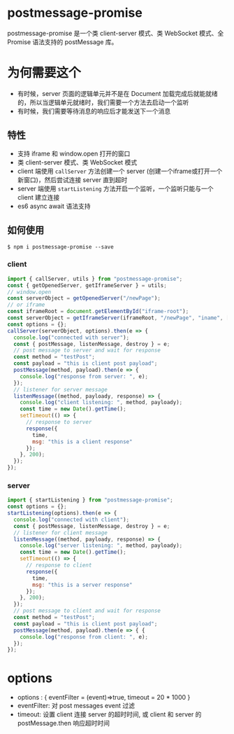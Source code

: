 # postmessage-promise

postmessage-promise 是一个类 client-server 模式、类 WebSocket 模式、全 Promise 语法支持的 postMessage 库。

# 为何需要这个
* 有时候，server 页面的逻辑单元并不是在 Document 加载完成后就能就绪的，所以当逻辑单元就绪时，我们需要一个方法去启动一个监听
* 有时候，我们需要等待消息的响应后才能发送下一个消息

## 特性
* 支持 iframe 和 window.open 打开的窗口
* 类 client-server 模式、类 WebSocket 模式
* client 端使用 `callServer` 方法创建一个 server (创建一个iframe或打开一个新窗口)，然后尝试连接 server 直到超时
* server 端使用 `startListening` 方法开启一个监听，一个监听只能与一个 client 建立连接
* es6 async await 语法支持

## 如何使用
```shell
$ npm i postmessage-promise --save
```
### client
```js
import { callServer, utils } from "postmessage-promise";
const { getOpenedServer, getIframeServer } = utils;
// window.open
const serverObject = getOpenedServer("/newPage");
// or iframe
const iframeRoot = document.getElementById("iframe-root");
const serverObject = getIframeServer(iframeRoot, "/newPage", "iname", ['iframe-style']);
const options = {}; 
callServer(serverObject, options).then(e => {
  console.log("connected with server");
  const { postMessage, listenMessage, destroy } = e;
  // post message to server and wait for response
  const method = "testPost";
  const payload = "this is client post payload";
  postMessage(method, payload).then(e => {
    console.log("response from server: ", e);
  });
  // listener for server message
  listenMessage((method, payloady, response) => {
    console.log("client listening: ", method, payloady);
    const time = new Date().getTime();
    setTimeout(() => {
      // response to server
      response({
        time,
        msg: "this is a client response"
      });
    }, 200);
  });
});
```

### server
```js
import { startListening } from "postmessage-promise";
const options = {};
startListening(options).then(e => {
  console.log("connected with client");
  const { postMessage, listenMessage, destroy } = e;
  // listener for client message
  listenMessage((method, payloady, response) => {
    console.log("server listening: ", method, payloady);
    const time = new Date().getTime();
    setTimeout(() => {
      // response to client
      response({
        time,
        msg: "this is a server response"
      });
    }, 200);
  });
  // post message to client and wait for response
  const method = "testPost";
  const payload = "this is client post payload";
  postMessage(method, payload).then(e => { {
    console.log("response from client: ", e);
  });
});
```

# options
* options : { eventFilter = (event)=>true, timeout = 20 * 1000 }
* eventFilter: 对 post messages event 过滤
* timeout: 设置 client 连接 server 的超时时间, 或 client 和 server 的postMessage.then 响应超时时间

